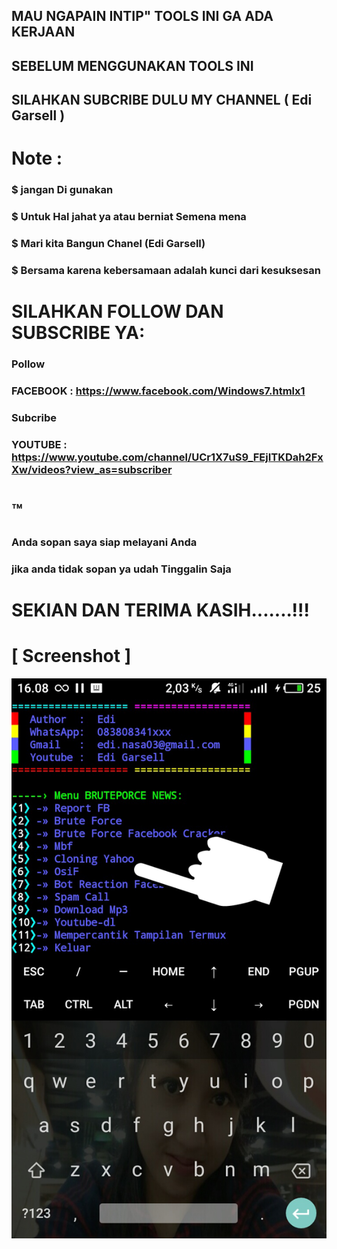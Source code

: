 
## MAU NGAPAIN INTIP" TOOLS INI GA ADA KERJAAN 
## SEBELUM MENGGUNAKAN TOOLS INI
## SILAHKAN SUBCRIBE DULU MY CHANNEL ( Edi Garsell )

# Note :
### $ jangan Di gunakan 
### $ Untuk Hal jahat ya atau berniat Semena mena
### $ Mari kita Bangun Chanel (Edi Garsell)
### $ Bersama karena kebersamaan adalah kunci dari kesuksesan

# SILAHKAN FOLLOW DAN SUBSCRIBE YA:
### Pollow 
### FACEBOOK : https://www.facebook.com/Windows7.htmlx1
### Subcribe 
### YOUTUBE  : https://www.youtube.com/channel/UCr1X7uS9_FEjITKDah2FxXw/videos?view_as=subscriber
# ™
### Anda sopan saya siap melayani Anda
### jika anda tidak sopan ya udah Tinggalin Saja 
# SEKIAN DAN TERIMA KASIH.......!!!

# [ Screenshot ]
<img src=".images/meizu.png "/>
